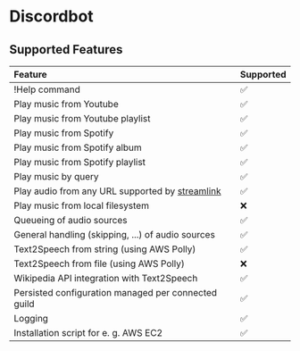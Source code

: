 # Discordbot

## Supported Features

| Feature | Supported |
| :--------------- | :------ |
| !Help command | ✅ |
| Play music from Youtube | ✅ |
| Play music from Youtube playlist | ✅ |
| Play music from Spotify | ✅ |
| Play music from Spotify album | ✅ |
| Play music from Spotify playlist | ✅ |
| Play music by query | ✅ |
| Play audio from any URL supported by [streamlink](https://streamlink.github.io/) | ✅ |
| Play music from local filesystem | ❌ |
| Queueing of audio sources | ✅ |
| General handling (skipping, ...) of audio sources | ✅ |
| Text2Speech from string (using AWS Polly) | ✅ |
| Text2Speech from file (using AWS Polly) | ❌ |
| Wikipedia API integration with Text2Speech | ✅ |
| Persisted configuration managed per connected guild | ✅ |
| Logging | ✅ |
| Installation script for e. g. AWS EC2 | ✅ |